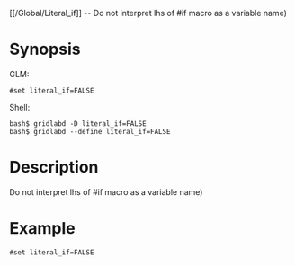 [[/Global/Literal_if]] -- Do not interpret lhs of #if macro as a variable name)

# Synopsis
GLM:
~~~
#set literal_if=FALSE
~~~
Shell:
~~~
bash$ gridlabd -D literal_if=FALSE
bash$ gridlabd --define literal_if=FALSE
~~~

# Description

Do not interpret lhs of #if macro as a variable name)

# Example

~~~
#set literal_if=FALSE
~~~
